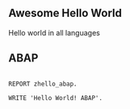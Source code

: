 ## Awesome Hello World
Hello world in all languages

## ABAP

```ABAP

REPORT zhello_abap.

WRITE 'Hello World! ABAP'.

```

